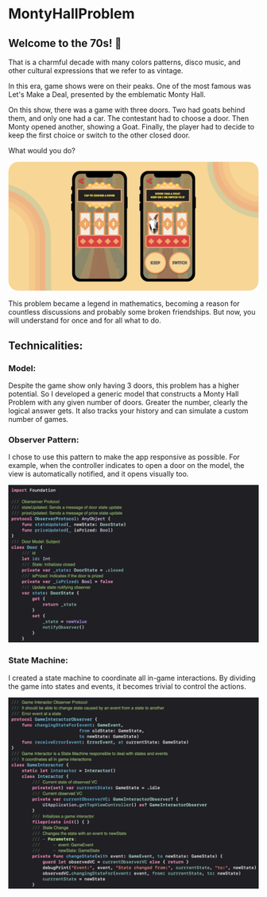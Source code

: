 # MontyHallProblem

## Welcome to the 70s! 🕺

That is a charmful decade with many colors patterns, disco music, and other cultural expressions that we refer to as vintage.

In this era, game shows were on their peaks. One of the most famous was Let's Make a Deal, presented by the emblematic Monty Hall. 

On this show, there was a game with three doors. Two had goats behind them, and only one had a car. The contestant had to choose a door. Then Monty opened another, showing a Goat. Finally, the player had to decide to keep the first choice or switch to the other closed door.

What would you do?

![Image of AppImage](Resources/appImage1.png)

This problem became a legend in mathematics, becoming a reason for countless discussions and probably some broken friendships. But now, you will understand for once and for all what to do.

## Technicalities:

### Model:

Despite the game show only having 3 doors, this problem has a higher potential. So I developed a generic model that constructs a Monty Hall Problem with any given number of doors. Greater the number, clearly the logical answer gets. It also tracks your history and can simulate a custom number of games.

### Observer Pattern:

I chose to use this pattern to make the app responsive as possible. For example, when the controller indicates to open a door on the model, the view is automatically notified, and it opens visually too.

![Image of Observer](Resources/observer.png)

### State Machine: 

I created a state machine to coordinate all in-game interactions. By dividing the game into states and events, it becomes trivial to control the actions.

![Image of StateMahine](Resources/StateMachine.png)
